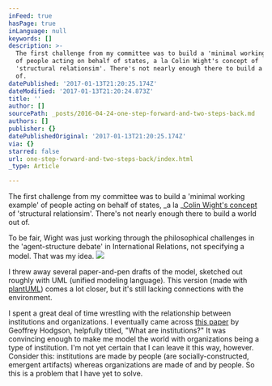 ```yaml
---
inFeed: true
hasPage: true
inLanguage: null
keywords: []
description: >-
  The first challenge from my committee was to build a 'minimal working example'
  of people acting on behalf of states, a la Colin Wight's concept of
  'structural relationsim'. There's not nearly enough there to build a world out
  of. 
datePublished: '2017-01-13T21:20:25.174Z'
dateModified: '2017-01-13T21:20:24.873Z'
title: ''
author: []
sourcePath: _posts/2016-04-24-one-step-forward-and-two-steps-back.md
authors: []
publisher: {}
datePublishedOriginal: '2017-01-13T21:20:25.174Z'
via: {}
starred: false
url: one-step-forward-and-two-steps-back/index.html
_type: Article

---
```

The first challenge from my committee was to build a 'minimal working example' of people acting on behalf of states, _a la _[Colin Wight's concept][0] of 'structural relationsim'. There's not nearly enough there to build a world out of. 

To be fair, Wight was just working through the philosophical challenges in the 'agent-structure debate' in International Relations, not specifying a model. That was my idea. ![](https://the-grid-user-content.s3-us-west-2.amazonaws.com/9b53dcf8-d7df-4f64-8cc4-141f6ca24821.png)

I threw away several paper-and-pen drafts of the model, sketched out roughly with UML (unified modeling language). This version (made with [plantUML][1]) comes a lot closer, but it's still lacking connections with the environment. 

I spent a great deal of time wrestling with the relationship between institutions and organizations. I eventually came across [this paper][2] by Geoffrey Hodgson, helpfully titled, "What are institutions?" It was convincing enough to make me model the world with organizations being a type of institution. I'm not yet certain that I can leave it this way, however. Consider this: institutions are made by people (are socially-constructed, emergent artifacts) whereas organizations are made of and by people. So this is a problem that I have yet to solve.

[0]: https://read.amazon.com/kp/embed?asin=B000SI8LDW&preview=newtab&linkCode=kpe&ref_=cm_sw_r_kb_dp_XMVgxb1WB0Z7V0
[1]: plantuml.com
[2]: http://www.geoffrey-hodgson.info/user/image/whatareinstitutions.pdf